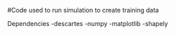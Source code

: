#Code used to run simulation to create training data

Dependencies
  -descartes
  -numpy
  -matplotlib
  -shapely
